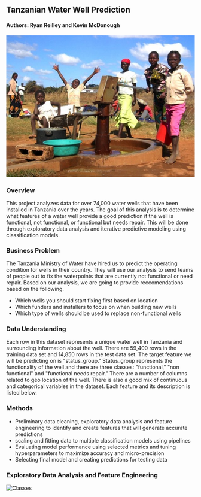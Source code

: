 ## Tanzanian Water Well Prediction 
#### Authors: Ryan Reilley and Kevin McDonough 
![Well Picture](images/HappyKid_well.jpeg)

### Overview
This project analyzes data for over 74,000 water wells that have been installed in Tanzania over the years. The goal of this analysis is to determine what features of a water well provide a good prediction if the well is functional, not functional, or functional but needs repair. This will be done through exploratory data analysis and iterative predictive modeling using classification models.

### Business Problem
The Tanzania Ministry of Water have hired us to predict the operating condition for wells in their country. They will use our analysis to send teams of people out to fix the waterpoints that are currently not functional or need repair. Based on our analysis, we are going to provide reccomendations based on the following.

* Which wells you should start fixing first based on location
* Which funders and installers to focus on when building new wells
* Which type of wells should be used to replace non-functional wells

### Data Understanding 
Each row in this dataset represents a unique water well in Tanzania and surrounding information about the well. There are 59,400 rows in the training data set and 14,850 rows in the test data set. The target feature we will be predicting on is "status_group." Status_group represents the functionality of the well and there are three classes: "functional," "non functional" and "functional needs repair." There are a number of columns related to geo location of the well. There is also a good mix of continuous and categorical variables in the dataset. Each feature and its description is listed below.

### Methods
* Preliminary data cleaning, exploratory data analysis and feature engineering to identify and create features that will generate accurate predictions
* scaling and fitting data to multiple classification models using pipelines  
* Evaluating model performance using selected metrics and tuning hyperparameters to maximize accuracy and micro-precision 
* Selecting final model and creating predictions for testing data

### Exploratory Data Analysis and Feature Engineering 
![Classes]('images/outcome_classes.png')
